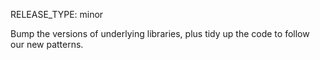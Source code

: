 RELEASE_TYPE: minor

Bump the versions of underlying libraries, plus tidy up the code to follow our new patterns.